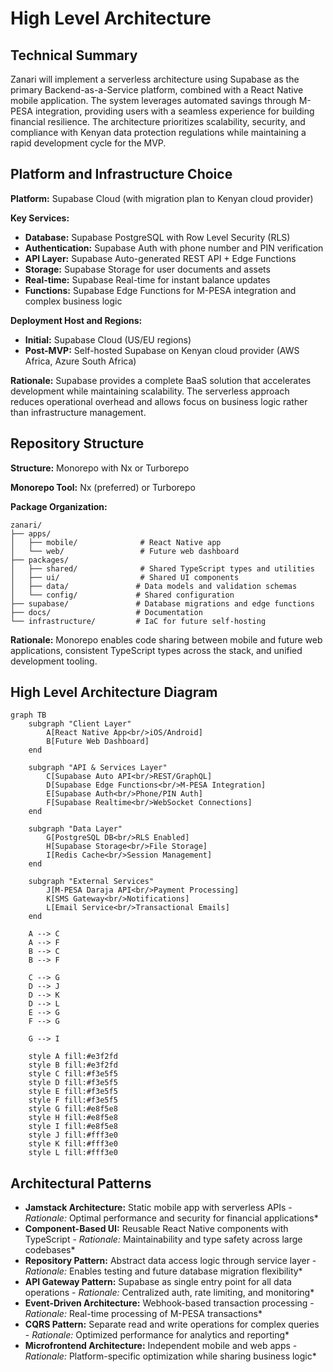 # High Level Architecture

## Technical Summary

Zanari will implement a serverless architecture using Supabase as the primary Backend-as-a-Service platform, combined with a React Native mobile application. The system leverages automated savings through M-PESA integration, providing users with a seamless experience for building financial resilience. The architecture prioritizes scalability, security, and compliance with Kenyan data protection regulations while maintaining a rapid development cycle for the MVP.

## Platform and Infrastructure Choice

**Platform:** Supabase Cloud (with migration plan to Kenyan cloud provider)

**Key Services:**
- **Database:** Supabase PostgreSQL with Row Level Security (RLS)
- **Authentication:** Supabase Auth with phone number and PIN verification
- **API Layer:** Supabase Auto-generated REST API + Edge Functions
- **Storage:** Supabase Storage for user documents and assets
- **Real-time:** Supabase Real-time for instant balance updates
- **Functions:** Supabase Edge Functions for M-PESA integration and complex business logic

**Deployment Host and Regions:**
- **Initial:** Supabase Cloud (US/EU regions)
- **Post-MVP:** Self-hosted Supabase on Kenyan cloud provider (AWS Africa, Azure South Africa)

**Rationale:** Supabase provides a complete BaaS solution that accelerates development while maintaining scalability. The serverless approach reduces operational overhead and allows focus on business logic rather than infrastructure management.

## Repository Structure

**Structure:** Monorepo with Nx or Turborepo

**Monorepo Tool:** Nx (preferred) or Turborepo

**Package Organization:**
```
zanari/
├── apps/
│   ├── mobile/              # React Native app
│   └── web/                 # Future web dashboard
├── packages/
│   ├── shared/              # Shared TypeScript types and utilities
│   ├── ui/                  # Shared UI components
│   ├── data/               # Data models and validation schemas
│   └── config/             # Shared configuration
├── supabase/               # Database migrations and edge functions
├── docs/                   # Documentation
└── infrastructure/         # IaC for future self-hosting
```

**Rationale:** Monorepo enables code sharing between mobile and future web applications, consistent TypeScript types across the stack, and unified development tooling.

## High Level Architecture Diagram

```mermaid
graph TB
    subgraph "Client Layer"
        A[React Native App<br/>iOS/Android]
        B[Future Web Dashboard]
    end

    subgraph "API & Services Layer"
        C[Supabase Auto API<br/>REST/GraphQL]
        D[Supabase Edge Functions<br/>M-PESA Integration]
        E[Supabase Auth<br/>Phone/PIN Auth]
        F[Supabase Realtime<br/>WebSocket Connections]
    end

    subgraph "Data Layer"
        G[PostgreSQL DB<br/>RLS Enabled]
        H[Supabase Storage<br/>File Storage]
        I[Redis Cache<br/>Session Management]
    end

    subgraph "External Services"
        J[M-PESA Daraja API<br/>Payment Processing]
        K[SMS Gateway<br/>Notifications]
        L[Email Service<br/>Transactional Emails]
    end

    A --> C
    A --> F
    B --> C
    B --> F

    C --> G
    D --> J
    D --> K
    D --> L
    E --> G
    F --> G

    G --> I

    style A fill:#e3f2fd
    style B fill:#e3f2fd
    style C fill:#f3e5f5
    style D fill:#f3e5f5
    style E fill:#f3e5f5
    style F fill:#f3e5f5
    style G fill:#e8f5e8
    style H fill:#e8f5e8
    style I fill:#e8f5e8
    style J fill:#fff3e0
    style K fill:#fff3e0
    style L fill:#fff3e0
```

## Architectural Patterns

- **Jamstack Architecture:** Static mobile app with serverless APIs - *Rationale:* Optimal performance and security for financial applications*
- **Component-Based UI:** Reusable React Native components with TypeScript - *Rationale:* Maintainability and type safety across large codebases*
- **Repository Pattern:** Abstract data access logic through service layer - *Rationale:* Enables testing and future database migration flexibility*
- **API Gateway Pattern:** Supabase as single entry point for all data operations - *Rationale:* Centralized auth, rate limiting, and monitoring*
- **Event-Driven Architecture:** Webhook-based transaction processing - *Rationale:* Real-time processing of M-PESA transactions*
- **CQRS Pattern:** Separate read and write operations for complex queries - *Rationale:* Optimized performance for analytics and reporting*
- **Microfrontend Architecture:** Independent mobile and web apps - *Rationale:* Platform-specific optimization while sharing business logic*
